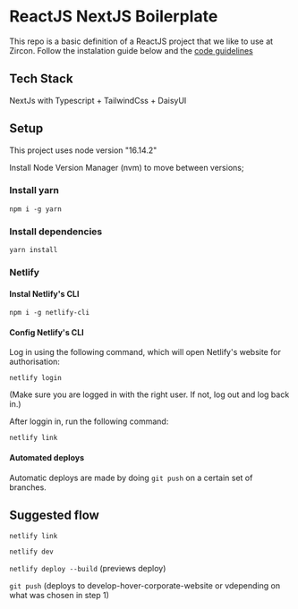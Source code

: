 # ReactJS NextJS Boilerplate

This repo is a basic definition of a ReactJS project that we like to use at Zircon. Follow the instalation guide below and the [code guidelines](https://github.com/zircon-tech/reactjs-boilerplate/blob/master/GUIDELINES.md)

## Tech Stack

NextJs with Typescript + TailwindCss + DaisyUI

## Setup

This project uses node version "16.14.2"

Install Node Version Manager (nvm) to move between versions;

### Install yarn

`npm i -g yarn`

### Install dependencies

`yarn install`

### Netlify

#### Instal Netlify's CLI

`npm i -g netlify-cli`

#### Config Netlify's CLI

Log in using the following command, which will open Netlify's website for authorisation:

`netlify login`

(Make sure you are logged in with the right user. If not, log out and log back in.)

After loggin in, run the following command:

`netlify link`

#### Automated deploys

Automatic deploys are made by doing `git push` on a certain set of branches.

## Suggested flow

`netlify link`

`netlify dev`

`netlify deploy --build` (previews deploy)

`git push` (deploys to develop-hover-corporate-website or vdepending on what was chosen in step 1)
